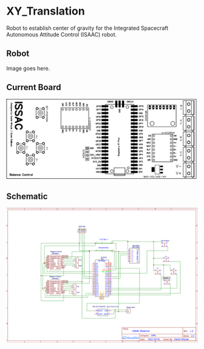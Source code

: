 # XY_Translation

Robot to establish center of gravity for the Integrated Spacecraft Autonomous Attitude Control (ISAAC) robot.


## Robot
Image goes here.

## Current Board
<img src="https://github.com/dylanballback/XY_Translation/blob/media/schematicv2.png">

## Schematic
<img src="https://github.com/dylanballback/XY_Translation/blob/media/schematic.png" width="900px">
